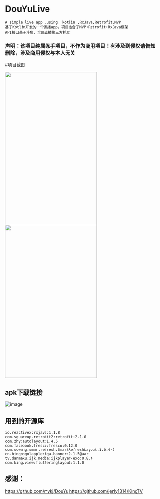 # DouYuLive
```
A simple live app ,using  kotlin ,RxJava,Retrofit,MVP
基于Kotlin开发的一个直播app，项目结合了MVP+Retrofit+RxJava框架
API接口基于斗鱼，全民直播第三方抓取
```

### 声明：该项目纯属练手项目，不作为商用项目！有涉及到侵权请告知删除，涉及商用侵权与本人无关

#项目截图
<div aligin="center">
  <img src="https://github.com/YouriZhang/imagefolder/blob/master/10DB68A474B42FA2BE8A0411C757240F.jpg" width="300" height="500"/>
   <img src="https://github.com/YouriZhang/imagefolder/blob/master/AC55F88268BD894DDAF91DA485572958.jpg" width="300" height="500"/>
</div>  


## apk下载链接
![image](https://github.com/YouriZhang/imagefolder/blob/master/1111.jpg)


## 用到的开源库
```
io.reactivex:rxjava:1.1.8
com.squareup.retrofit2:retrofit:2.1.0
com.zhy:autolayout:1.4.5
com.facebook.fresco:fresco:0.12.0
com.scwang.smartrefresh:SmartRefreshLayout:1.0.4-5
cn.bingoogolapple:bga-banner:2.1.5@aar
tv.danmaku.ijk.media:ijkplayer-exo:0.8.4
com.king.view:flutteringlayout:1.1.0
```

## 感谢：
https://github.com/mykj/DouYu
https://github.com/jenly1314/KingTV
